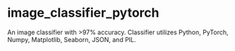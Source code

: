 # image_classifier_pytorch
An image classifier with >97% accuracy. Classifier utilizes Python, PyTorch, Numpy, Matplotlib, Seaborn, JSON, and PIL.
